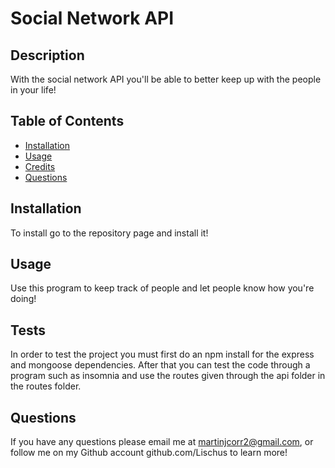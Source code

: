 # Social Network API

## Description

With the social network API you'll be able to better keep up with the people in your life!

## Table of Contents

- [Installation](#installation)
- [Usage](#usage)
- [Credits](#credits)
- [Questions](#questions)

## Installation

To install go to the repository page and install it!

## Usage

Use this program to keep track of people and let people know how you're doing!

## Tests

In order to test the project you must first do an npm install for the express and mongoose dependencies. After that you can test the code through a program such as insomnia and use the routes given through the api folder in the routes folder.

## Questions

If you have any questions please email me at martinjcorr2@gmail.com, or follow me on my Github account github.com/Lischus to learn more!
